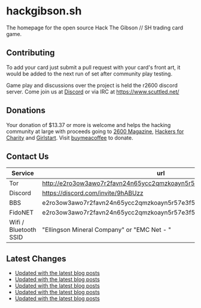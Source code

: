 # hackgibson.sh
The homepage for the open source Hack The Gibson // SH trading card game.


## Contributing

To add your card just submit a pull request with your card's front art, it would be added to the next run of set after community play testing.

Game play and discussions over the project is held the r2600 discord server. Come join us at [Discord](https://discord.com/invite/9hABUzz) or via IRC at https://www.scuttled.net/


## Donations

Your donation of $13.37 or more is welcome and helps the hacking community at large with proceeds going to [2600 Magazine](https://2600.com/), [Hackers for Charity](https://hackersforcharity.org) and [Girlstart](https://girlstart.org).  Visit [buymeacoffee](https://www.buymeacoffee.com/hackgibson.sh) to donate.


## Contact Us

Service | url
-|-
Tor | http://e2ro3ow3awo7r2favn24n65ycc2qmzkoayn5r57e3f56nvjwdcgg32ad.onion
Discord | https://discord.com/invite/9hABUzz
BBS | e2ro3ow3awo7r2favn24n65ycc2qmzkoayn5r57e3f56nvjwdcgg32ad.onion:23
FidoNET | e2ro3ow3awo7r2favn24n65ycc2qmzkoayn5r57e3f56nvjwdcgg32ad.onion:24554
Wifi / Bluetooth SSID | "Ellingson Mineral Company" or "EMC Net - <fidonet address>"

## Latest Changes
<!-- BLOG-POST-LIST:START -->
- [Updated with the latest blog posts](https://github.com/DFW2600/hackgibson.sh/commit/643b1294d85fa41fd49b3e662743fe2467cfaa01)
- [Updated with the latest blog posts](https://github.com/DFW2600/hackgibson.sh/commit/53252a35d26ca7c42a8f6c18f18ea65bf5527c0c)
- [Updated with the latest blog posts](https://github.com/DFW2600/hackgibson.sh/commit/3797927bbaac465830ee1c325201d29209d0458b)
- [Updated with the latest blog posts](https://github.com/DFW2600/hackgibson.sh/commit/4c1fe95332d6da7d3a90f7ebd568afa5ae1c0f1a)
- [Updated with the latest blog posts](https://github.com/DFW2600/hackgibson.sh/commit/713deaf7fea3cc262da629693788a476777f2664)
<!-- BLOG-POST-LIST:END -->
